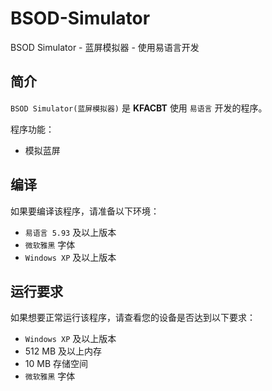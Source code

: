 # BSOD-Simulator
BSOD Simulator - 蓝屏模拟器 - 使用易语言开发

## 简介

`BSOD Simulator(蓝屏模拟器)` 是 **KFACBT** 使用 `易语言` 开发的程序。

程序功能：
 - 模拟蓝屏

## 编译

如果要编译该程序，请准备以下环境：
 - `易语言 5.93` 及以上版本
 - `微软雅黑` 字体
 - `Windows XP` 及以上版本

## 运行要求

如果想要正常运行该程序，请查看您的设备是否达到以下要求：
 - `Windows XP` 及以上版本
 - 512 MB 及以上内存
 - 10 MB 存储空间
 - `微软雅黑` 字体
